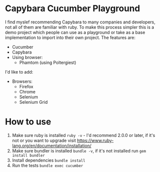 Capybara Cucumber Playground
===

I find myslef recommending Capybara to many companies and developers, not all of them are familiar with ruby.  To make this process simpler this is a demo project which people can use as a playground or take as a base implementation to import into their own project.  The features are:

 - Cucumber
 - Capybara
 - Using browser:
   - Phamtom (using Poltergiest)

I'd like to add:

 - Browsers:
   - Firefox
   - Chrome
   - Selenium
   - Selenium Grid

How to use
===

1. Make sure ruby is installed `ruby -v` - I'd recommend 2.0.0 or later, if it's not or you want to upgrade visit https://www.ruby-lang.org/en/documentation/installation/
2. Make sure bundler is installed `bundle -v`, if it's not installed run `gem install bundler`
3. Install dependencies `bundle install`
4. Run the tests `bundle exec cucumber`

